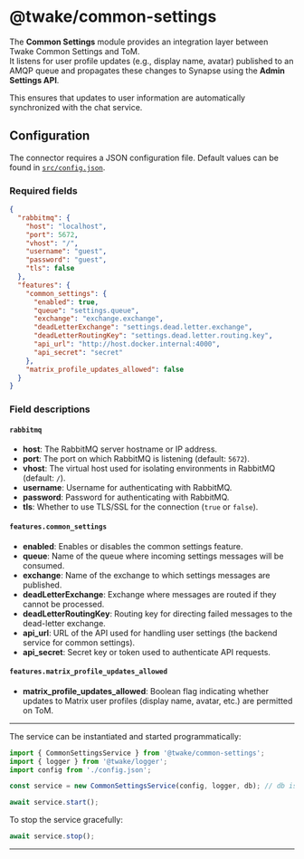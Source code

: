 # @twake/common-settings

The **Common Settings** module provides an integration layer between Twake Common Settings and ToM.  
It listens for user profile updates (e.g., display name, avatar) published to an AMQP queue and propagates these changes to Synapse using the **Admin Settings API**.  

This ensures that updates to user information are automatically synchronized with the chat service.  

## Configuration

The connector requires a JSON configuration file. Default values can be found in [`src/config.json`](./src/config.json).

### Required fields

```json
{
  "rabbitmq": {
    "host": "localhost",
    "port": 5672,
    "vhost": "/",
    "username": "guest",
    "password": "guest",
    "tls": false
  },
  "features": {
    "common_settings": {
      "enabled": true,
      "queue": "settings.queue",
      "exchange": "exchange.exchange",
      "deadLetterExchange": "settings.dead.letter.exchange",
      "deadLetterRoutingKey": "settings.dead.letter.routing.key",
      "api_url": "http://host.docker.internal:4000",
      "api_secret": "secret"
    },
    "matrix_profile_updates_allowed": false
  }
}
```

### Field descriptions

#### `rabbitmq`

* **host**: The RabbitMQ server hostname or IP address.
* **port**: The port on which RabbitMQ is listening (default: `5672`).
* **vhost**: The virtual host used for isolating environments in RabbitMQ (default: `/`).
* **username**: Username for authenticating with RabbitMQ.
* **password**: Password for authenticating with RabbitMQ.
* **tls**: Whether to use TLS/SSL for the connection (`true` or `false`).

#### `features.common_settings`

* **enabled**: Enables or disables the common settings feature.
* **queue**: Name of the queue where incoming settings messages will be consumed.
* **exchange**: Name of the exchange to which settings messages are published.
* **deadLetterExchange**: Exchange where messages are routed if they cannot be processed.
* **deadLetterRoutingKey**: Routing key for directing failed messages to the dead-letter exchange.
* **api_url**: URL of the API used for handling user settings (the backend service for common settings).
* **api_secret**: Secret key or token used to authenticate API requests.

#### `features.matrix_profile_updates_allowed`

* **matrix_profile_updates_allowed**: Boolean flag indicating whether updates to Matrix user profiles (display name, avatar, etc.) are permitted on ToM.

---

The service can be instantiated and started programmatically:

```ts
import { CommonSettingsService } from '@twake/common-settings';
import { logger } from '@twake/logger';
import config from './config.json';

const service = new CommonSettingsService(config, logger, db); // db is tomserver db instance

await service.start();
```

To stop the service gracefully:

```ts
await service.stop();
```

---